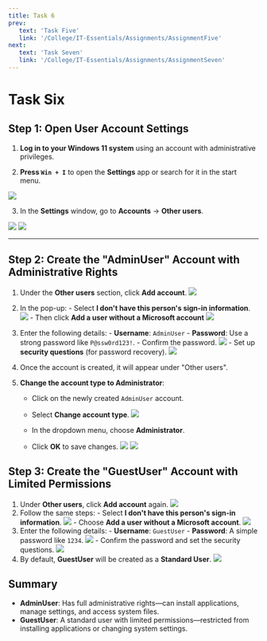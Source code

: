 ```yaml
---
title: Task 6
prev:
   text: 'Task Five'
   link: '/College/IT-Essentials/Assignments/AssignmentFive'
next:
   text: 'Task Seven'
   link: '/College/IT-Essentials/Assignments/AssignmentSeven'
---
```


# Task Six

## **Step 1: Open User Account Settings**

1. **Log in to your Windows 11 system** using an account with administrative privileges.

2. **Press `Win + I`** to open the **Settings** app or search for it in the start menu.

![](../imgs/taskSix2.png)

3. In the **Settings** window, go to **Accounts** -> **Other users**.

![](../imgs/taskSix3.png)
![](../imgs/taskSix4.png)

---

## **Step 2: Create the "AdminUser" Account with Administrative Rights**

1. Under the **Other users** section, click **Add account**.
   ![](../imgs/taskSix5.png)

2. In the pop-up: - Select **I don't have this person's sign-in information**.
   ![](../imgs/taskSix7.png) - Then click **Add a user without a Microsoft account**
   ![](../imgs/taskSix8.png)

3. Enter the following details: - **Username**: `AdminUser` - **Password**: Use a strong password like `P@ssw0rd123!`. - Confirm the password.
   ![](../imgs/taskSix9.png) - Set up **security questions** (for password recovery).
   ![](../imgs/taskSix10.png)

4. Once the account is created, it will appear under "Other users".

5. **Change the account type to Administrator**:

   - Click on the newly created `AdminUser` account.
   - Select **Change account type**.
     ![](../imgs/taskSix11.png)

   - In the dropdown menu, choose **Administrator**.
   - Click **OK** to save changes.
     ![](../imgs/taskSix12.png)
     ![](../imgs/taskSix13.png)

## **Step 3: Create the "GuestUser" Account with Limited Permissions**

1. Under **Other users**, click **Add account** again.
   ![](../imgs/taskSix14.png)
2. Follow the same steps: - Select **I don't have this person's sign-in information**.
   ![](../imgs/taskSix7.png) - Choose **Add a user without a Microsoft account**.
   ![](../imgs/taskSix8.png)
3. Enter the following details: - **Username**: `GuestUser` - **Password**: A simple password like `1234`.
   ![](../imgs/taskSix15.png) - Confirm the password and set the security questions.
   ![](../imgs/taskSix10.png)
4. By default, **GuestUser** will be created as a **Standard User**.
   ![](../imgs/taskSix16.png)

## **Summary**

- **AdminUser**: Has full administrative rights—can install applications, manage settings, and access system files.
- **GuestUser**: A standard user with limited permissions—restricted from installing applications or changing system settings.
